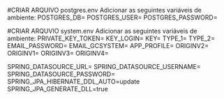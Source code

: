 #CRIAR ARQUIVO postgres.env
Adicionar as seguintes variáveis de ambiente:
POSTGRES_DB=
POSTGRES_USER=
POSTGRES_PASSWORD=

#CRIAR ARQUVIO system.env
Adicionar as seguintes variáveis de ambiente:
PRIVATE_KEY_TOKEN=
KEY_LOGIN=
KEY=
TYPE_1=
TYPE_2=
EMAIL_PASSWORD=
EMAIL_GCSYSTEM=
APP_PROFILE=
ORIGINV2=
ORIGINV1=
ORIGINV3=
ORIGINV4=

SPRING_DATASOURCE_URL=
SPRING_DATASOURCE_USERNAME=
SPRING_DATASOURCE_PASSWORD=
SPRING_JPA_HIBERNATE_DDL_AUTO=update
SPRING_JPA_GENERATE_DLL=true